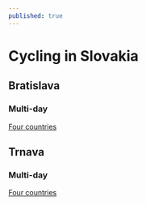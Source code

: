 ```yaml
---
published: true
---
```

# Cycling in Slovakia

## Bratislava

### Multi-day

[Four countries](four-countries.md)

## Trnava

### Multi-day

[Four countries](four-countries.md)